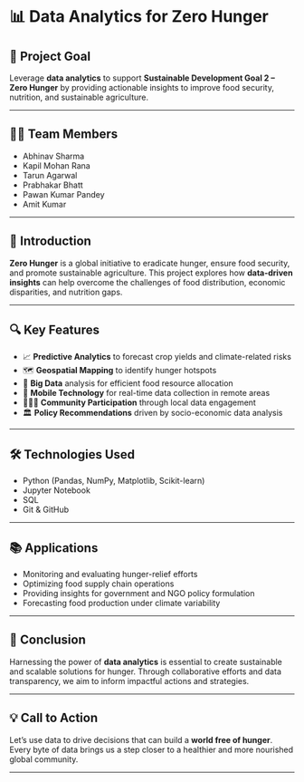 # 📊 Data Analytics for Zero Hunger

## 🎯 Project Goal  
Leverage **data analytics** to support **Sustainable Development Goal 2 – Zero Hunger** by providing actionable insights to improve food security, nutrition, and sustainable agriculture.

---

## 👨‍💻 Team Members
- Abhinav Sharma  
- Kapil Mohan Rana  
- Tarun Agarwal  
- Prabhakar Bhatt  
- Pawan Kumar Pandey  
- Amit Kumar

---

## 📌 Introduction  
**Zero Hunger** is a global initiative to eradicate hunger, ensure food security, and promote sustainable agriculture. This project explores how **data-driven insights** can help overcome the challenges of food distribution, economic disparities, and nutrition gaps.

---

## 🔍 Key Features
- 📈 **Predictive Analytics** to forecast crop yields and climate-related risks  
- 🗺️ **Geospatial Mapping** to identify hunger hotspots  
- 🧠 **Big Data** analysis for efficient food resource allocation  
- 📱 **Mobile Technology** for real-time data collection in remote areas  
- 🧑‍🤝‍🧑 **Community Participation** through local data engagement  
- 🏛️ **Policy Recommendations** driven by socio-economic data analysis

---

## 🛠️ Technologies Used
- Python (Pandas, NumPy, Matplotlib, Scikit-learn)  
- Jupyter Notebook  
- SQL  
- Git & GitHub

---

## 📚 Applications
- Monitoring and evaluating hunger-relief efforts  
- Optimizing food supply chain operations  
- Providing insights for government and NGO policy formulation  
- Forecasting food production under climate variability  

---

## 📢 Conclusion  
Harnessing the power of **data analytics** is essential to create sustainable and scalable solutions for hunger. Through collaborative efforts and data transparency, we aim to inform impactful actions and strategies.

---

## 💡 Call to Action  
Let’s use data to drive decisions that can build a **world free of hunger**. Every byte of data brings us a step closer to a healthier and more nourished global community.

---


